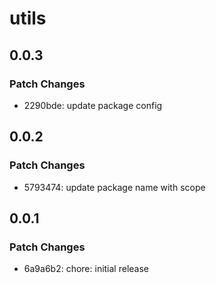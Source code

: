 # utils

## 0.0.3

### Patch Changes

- 2290bde: update package config

## 0.0.2

### Patch Changes

- 5793474: update package name with scope

## 0.0.1

### Patch Changes

- 6a9a6b2: chore: initial release
